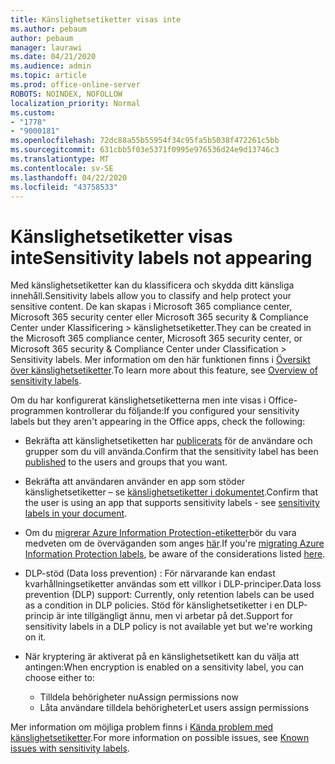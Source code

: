 ```yaml
---
title: Känslighetsetiketter visas inte
ms.author: pebaum
author: pebaum
manager: laurawi
ms.date: 04/21/2020
ms.audience: admin
ms.topic: article
ms.prod: office-online-server
ROBOTS: NOINDEX, NOFOLLOW
localization_priority: Normal
ms.custom:
- "1778"
- "9000181"
ms.openlocfilehash: 72dc88a55b55954f34c95fa5b5038f472261c5bb
ms.sourcegitcommit: 631cbb5f03e5371f0995e976536d24e9d13746c3
ms.translationtype: MT
ms.contentlocale: sv-SE
ms.lasthandoff: 04/22/2020
ms.locfileid: "43758533"
---
```

# <a name="sensitivity-labels-not-appearing"></a><span data-ttu-id="78908-102">Känslighetsetiketter visas inte</span><span class="sxs-lookup"><span data-stu-id="78908-102">Sensitivity labels not appearing</span></span>

<span data-ttu-id="78908-103">Med känslighetsetiketter kan du klassificera och skydda ditt känsliga innehåll.</span><span class="sxs-lookup"><span data-stu-id="78908-103">Sensitivity labels allow you to classify and help protect your sensitive content.</span></span> <span data-ttu-id="78908-104">De kan skapas i Microsoft 365 compliance center, Microsoft 365 security center eller Microsoft 365 security & Compliance Center under Klassificering > känslighetsetiketter.</span><span class="sxs-lookup"><span data-stu-id="78908-104">They can be created in the Microsoft 365 compliance center, Microsoft 365 security center, or Microsoft 365 security & Compliance Center under Classification > Sensitivity labels.</span></span> <span data-ttu-id="78908-105">Mer information om den här funktionen finns i [Översikt över känslighetsetiketter](https://docs.microsoft.com/office365/securitycompliance/sensitivity-labels).</span><span class="sxs-lookup"><span data-stu-id="78908-105">To learn more about this feature, see [Overview of sensitivity labels](https://docs.microsoft.com/office365/securitycompliance/sensitivity-labels).</span></span>

<span data-ttu-id="78908-106">Om du har konfigurerat känslighetsetiketterna men inte visas i Office-programmen kontrollerar du följande:</span><span class="sxs-lookup"><span data-stu-id="78908-106">If you configured your sensitivity labels but they aren't appearing in the Office apps, check the following:</span></span>

- <span data-ttu-id="78908-107">Bekräfta att känslighetsetiketten har [publicerats](https://docs.microsoft.com/Office365/SecurityCompliance/sensitivity-labels#what-label-policies-can-do) för de användare och grupper som du vill använda.</span><span class="sxs-lookup"><span data-stu-id="78908-107">Confirm that the sensitivity label has been [published](https://docs.microsoft.com/Office365/SecurityCompliance/sensitivity-labels#what-label-policies-can-do) to the users and groups that you want.</span></span>

- <span data-ttu-id="78908-108">Bekräfta att användaren använder en app som stöder känslighetsetiketter – se [känslighetsetiketter i dokumentet](https://support.office.com/article/apply-sensitivity-labels-to-your-documents-and-email-within-office-2f96e7cd-d5a4-403b-8bd7-4cc636bae0f9?#bkmk_whereavailable).</span><span class="sxs-lookup"><span data-stu-id="78908-108">Confirm that the user is using an app that supports sensitivity labels - see [sensitivity labels in your document](https://support.office.com/article/apply-sensitivity-labels-to-your-documents-and-email-within-office-2f96e7cd-d5a4-403b-8bd7-4cc636bae0f9?#bkmk_whereavailable).</span></span>

- <span data-ttu-id="78908-109">Om du [migrerar Azure Information Protection-etiketter](https://docs.microsoft.com/azure/information-protection/configure-policy-migrate-labels)bör du vara medveten om de överväganden som anges [här](https://docs.microsoft.com/azure/information-protection/configure-policy-migrate-labels#considerations-for-unified-labels).</span><span class="sxs-lookup"><span data-stu-id="78908-109">If you're [migrating Azure Information Protection labels](https://docs.microsoft.com/azure/information-protection/configure-policy-migrate-labels), be aware of the considerations listed [here](https://docs.microsoft.com/azure/information-protection/configure-policy-migrate-labels#considerations-for-unified-labels).</span></span>

- <span data-ttu-id="78908-110">DLP-stöd (Data loss prevention) : För närvarande kan endast kvarhållningsetiketter användas som ett villkor i DLP-principer.</span><span class="sxs-lookup"><span data-stu-id="78908-110">Data loss prevention (DLP) support: Currently, only retention labels can be used as a condition in DLP policies.</span></span>  <span data-ttu-id="78908-111">Stöd för känslighetsetiketter i en DLP-princip är inte tillgängligt ännu, men vi arbetar på det.</span><span class="sxs-lookup"><span data-stu-id="78908-111">Support for sensitivity labels in a DLP policy is not available yet but we're working on it.</span></span>

- <span data-ttu-id="78908-112">När kryptering är aktiverat på en känslighetsetikett kan du välja att antingen:</span><span class="sxs-lookup"><span data-stu-id="78908-112">When encryption is enabled on a sensitivity label, you can choose either to:</span></span>
    - <span data-ttu-id="78908-113">Tilldela behörigheter nu</span><span class="sxs-lookup"><span data-stu-id="78908-113">Assign permissions now</span></span>
    - <span data-ttu-id="78908-114">Låta användare tilldela behörigheter</span><span class="sxs-lookup"><span data-stu-id="78908-114">Let users assign permissions</span></span>


<span data-ttu-id="78908-115">Mer information om möjliga problem finns i [Kända problem med känslighetsetiketter](https://support.office.com/article/known-issues-with-sensitivity-labels-in-office-b169d687-2bbd-4e21-a440-7da1b2743edc).</span><span class="sxs-lookup"><span data-stu-id="78908-115">For more information on possible issues, see [Known issues with sensitivity labels](https://support.office.com/article/known-issues-with-sensitivity-labels-in-office-b169d687-2bbd-4e21-a440-7da1b2743edc).</span></span>